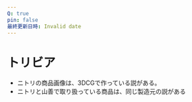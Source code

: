 ```yaml
---
Q: true
pin: false
最終更新日時: Invalid date
---
```

# トリビア

- ニトリの商品画像は、3DCGで作っている説がある。
- ニトリと山善で取り扱っている商品は、同じ製造元の説がある